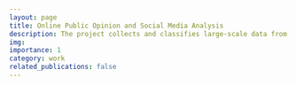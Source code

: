 ```yaml
---
layout: page
title: Online Public Opinion and Social Media Analysis
description: The project collects and classifies large-scale data from major Chinese platforms to track media use trends across key social domains. It employs discourse and content analysis to examine emerging issues, misinformation, and online risks, providing evidence-based insights for digital literacy and public safety.
img: 
importance: 1
category: work
related_publications: false
---
```

